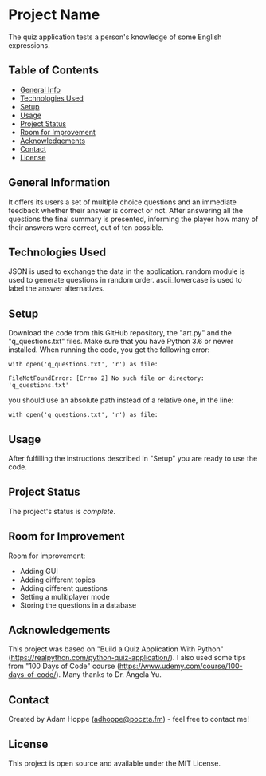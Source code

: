 # Project Name
The quiz application tests a person's knowledge of some English expressions.

## Table of Contents
* [General Info](#general-information)
* [Technologies Used](#technologies-used)
* [Setup](#setup)
* [Usage](#usage)
* [Project Status](#project-status)
* [Room for Improvement](#room-for-improvement)
* [Acknowledgements](#acknowledgements)
* [Contact](#contact)
* [License](#license)


## General Information
It offers its users a set of multiple choice questions and an immediate feedback whether their answer is correct or not. After answering all the questions the final summary is presented, informing the player how many of their answers were correct, out of ten possible.


## Technologies Used
JSON is used to exchange the data in the application.
random module is used to generate questions in random order.
ascii_lowercase is used to label the answer alternatives.


## Setup
Download the code from this GitHub repository, the "art.py" and the "q_questions.txt" files. Make sure that you have Python 3.6 or newer installed. When running the code, you get the following error:

    with open('q_questions.txt', 'r') as file:

    FileNotFoundError: [Errno 2] No such file or directory: 'q_questions.txt'

you should use an absolute path instead of a relative one, in the line:

    with open('q_questions.txt', 'r') as file:


## Usage
After fulfilling the instructions described in "Setup" you are ready to use the code.


## Project Status
The project's status is _complete_.


## Room for Improvement
Room for improvement:
- Adding GUI
- Adding different topics
- Adding different questions
- Setting a mulitiplayer mode
- Storing the questions in a database


## Acknowledgements
This project was based on "Build a Quiz Application With Python" (https://realpython.com/python-quiz-application/).
I also used some tips from "100 Days of Code" course (https://www.udemy.com/course/100-days-of-code/). Many thanks to Dr. Angela Yu.


## Contact
Created by Adam Hoppe (adhoppe@poczta.fm) - feel free to contact me!


## License
This project is open source and available under the MIT License.
